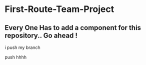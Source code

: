 # First-Route-Team-Project

## Every One Has to add a component for this repository.. Go ahead !

i push my branch

push hhhh
